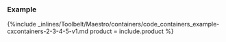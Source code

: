 


### Example



{%include _inlines/Toolbelt/Maestro/containers/code_containers_example-cxcontainers-2-3-4-5-v1.md  product = include.product %}



